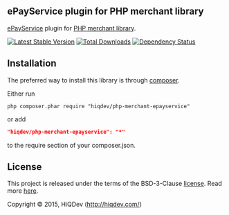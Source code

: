 ePayService plugin for PHP merchant library
-------------------------------------------

[ePayService](http://epayservices.com/) plugin for [PHP merchant library](https://github.com/hiqdev/php-merchant).

[![Latest Stable Version](https://poser.pugx.org/hiqdev/php-merchant-epayservice/v/stable.png)](https://packagist.org/packages/hiqdev/php-merchant-epayservice)
[![Total Downloads](https://poser.pugx.org/hiqdev/php-merchant-epayservice/downloads.png)](https://packagist.org/packages/hiqdev/php-merchant-epayservice)
[![Dependency Status](https://www.versioneye.com/php/hiqdev:php-merchant-epayservice/dev-master/badge.svg)](https://www.versioneye.com/php/hiqdev:php-merchant-epayservice/dev-master)

## Installation

The preferred way to install this library is through [composer](http://getcomposer.org/download/).

Either run

```
php composer.phar require "hiqdev/php-merchant-epayservice"
```

or add

```json
"hiqdev/php-merchant-epayservice": "*"
```

to the require section of your composer.json.

## License

This project is released under the terms of the BSD-3-Clause [license](https://github.com/hiqdev/hidev/blob/master/LICENSE).
Read more [here](http://choosealicense.com/licenses/bsd-3-clause).

Copyright © 2015, HiQDev (http://hiqdev.com/)
